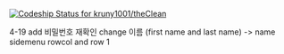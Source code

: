 [ ![Codeship Status for kruny1001/theClean](https://codeship.com/projects/f3fc42a0-bef3-0132-e08b-621d0583fd1f/status?branch=master)](https://codeship.com/projects/72863)

4-19
add 비밀번호 재확인
change 이름 (first name and last name) -> name
sidemenu rowcol and row 1
